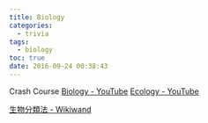 ```yaml
---
title: Biology
categories:
  - trivia
tags:
  - biology
toc: true
date: 2016-09-24 00:38:43
---
```


Crash Course
[Biology - YouTube](https://www.youtube.com/playlist?list=PL3EED4C1D684D3ADF)
[Ecology - YouTube](https://www.youtube.com/playlist?list=PL8dPuuaLjXtNdTKZkV_GiIYXpV9w4WxbX)

[生物分類法 - Wikiwand](https://www.wikiwand.com/zh-hk/%E7%94%9F%E7%89%A9%E5%88%86%E9%A1%9E%E6%B3%95)

